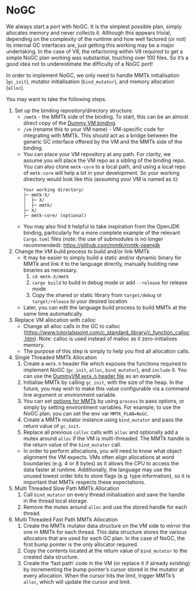 # NoGC

We always start a port with NoGC.
It is the simplest possible plan, simply allocates memory and never collects it.
Although this appears trivial, depending on the complexity of the runtime and how well factored (or not) its internal GC interfaces are, just getting this working may be a major undertaking.
In the case of V8, the refactoring within V8 required to get a simple NoGC plan working was substantial, touching over 100 files.
So it’s a good idea not to underestimate the difficulty of a NoGC port!

In order to implement NoGC, we only need to handle MMTk initialisation (`gc_init`), mutator initialisation (`bind_mutator`), and memory allocation (`alloc`).

You may want to take the following steps.
 
1. Set up the binding repository/directory structure:
    - `/mmtk` - the MMTk side of the binding. To start, this can be an almost direct copy of the [Dummy VM binding](https://github.com/mmtk/mmtk-core/tree/master/vmbindings/dummyvm).
    - `/vm` (rename this to your VM name) - VM-specific code for integrating with MMTk. This should act as a bridge between the generic GC interface offered by the VM and the MMTk side of the binding.
    - You can place your VM repository at any path. For clarity, we assume you will place the VM repo as a sibling of the binding repo. You can also clone `mmtk-core` to a local path, and using
      a local repo of `mmtk-core` will help a lot in your development. So your working directory would look like this (assuming your VM is named as `X`):
      ```
      Your working directory/
      ├─ mmtk-X/
      │  ├─ X/
      │  ├─ mmtk/
      ├─ X/
      ├─ mmtk-core/ (optional)
      ```
    - You may also find it helpful to take inspiration from the OpenJDK binding, particularly for a more complete example of the relevant `Cargo.toml` files (note: the use of submodules is no longer recommended): https://github.com/mmtk/mmtk-openjdk 
2. Change the VM build process to build and/or link MMTk
    - It may be easier to simply build a static and/or dynamic binary for MMTk and link it to the language directly, manually building new binaries as necessary. 
        1. `cd mmtk-X/mmtk`
        2. `cargo build` to build in debug mode or add `--release` for release mode
        3. Copy the shared or static library from `target/debug` or `target/release` to your desired location
    - Later, you can edit the language build process to build MMTk at the same time automatically.
3. Replace VM allocation with calloc
    - Change all alloc calls in the GC to calloc (https://www.tutorialspoint.com/c_standard_library/c_function_calloc.htm). Note: calloc is used instead of malloc as it zero-initialises memory.
    - The purpose of this step is simply to help you find all allocation calls.
4. Single Threaded MMTk Allocation
    1. Create a `mmtk.h` header file which exposes the functions required to implement NoGC (`gc_init`, `alloc`, `bind_mutator`), and `include` it. You can use the [DummyVM `mmtk.h` header file](https://github.com/mmtk/mmtk-core/blob/master/vmbindings/dummyvm/api/mmtk.h) as an example.
    2. Initialise MMTk by calling `gc_init`, with the size of the heap. In the future, you may wish to make this value configurable via a command line argument or environment variable.
    2. You can set [options for MMTk](https://www.mmtk.io/mmtk-core/mmtk/util/options/struct.Options.html) by using `process` to pass options, or simply by setting environtment variables. For example, to
       use the NoGC plan, you can set the env var `MMTK_PLAN=NoGC`.
    3. Create a MMTk mutator instance using `bind_mutator` and pass the return value of `gc_init`.
    4. Replace all previous `calloc` calls with `alloc` and optionally add a mutex around `alloc` if the VM is multi-threaded. The MMTk handle is the return value of the `bind_mutator` call.
    - In order to perform allocations, you will need to know what object alignment the VM expects. VMs often align allocations at word boundaries (e.g. 4 or 8 bytes) as it allows the CPU to access the data faster at runtime. Additionally, the language may use the unused lowest order bits to store flags (e.g. type information), so it is important that MMTk respects these expectations.
5. Multi Threaded Slow Path MMTk Allocation
    1. Call `bind_mutator` on every thread initialisation and save the handle in the thread local storage.
    2. Remove the mutex around `alloc` and use the stored handle for each thread.
6. Multi Threaded Fast Path MMTk Allocation
    1. Create the MMTk mutator data structure on the VM side to mirror the one in MMTk for each thread. This data structure stores the various allocators that are used for each GC plan. In the case of NoGC, the first bump pointer is the only allocator required.
    2. Copy the contents located at the return value of `bind_mutator` to the created data structure.
    3. Create the ‘fast path’ code in the VM (or replace it if already existing) by incrementing the bump pointer’s cursor stored in the mutator at every allocation. When the cursor hits the limit, trigger MMTk’s `alloc`, which will update the cursor and limit.